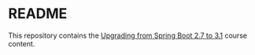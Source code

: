 # README

This repository contains the [Upgrading from Spring Boot 2.7 to 3.1](https://spring.academy/courses/spring-boot-2-7-to-3-1-upgrade) course content.